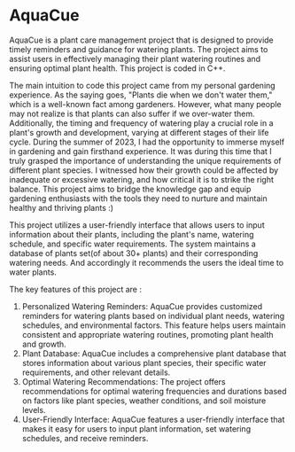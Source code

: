 # AquaCue

AquaCue is a plant care management project that is designed to provide timely reminders and guidance for watering plants. The project aims to assist users in effectively managing their plant watering routines and ensuring optimal plant health. This project is coded in C++.

The main intuition to code this project came from my personal gardening experience. As the saying goes, "Plants die when we don't water them," which is a well-known fact among gardeners. However, what many people may not realize is that plants can also suffer if we over-water them. Additionally, the timing and frequency of watering play a crucial role in a plant's growth and development, varying at different stages of their life cycle.
During the summer of 2023, I had the opportunity to immerse myself in gardening and gain firsthand experience. It was during this time that I truly grasped the importance of understanding the unique requirements of different plant species. I witnessed how their growth could be affected by inadequate or excessive watering, and how critical it is to strike the right balance. This project aims to bridge the knowledge gap and equip gardening enthusiasts with the tools they need to nurture and maintain healthy and thriving plants :)

This project utilizes a user-friendly interface that allows users to input information about their plants, including the plant's name, watering schedule, and specific water requirements. The system maintains a database of plants set(of about 30+ plants) and their corresponding watering needs. And accordingly it recommends the users the ideal time to water plants.

The key features of this project are :

1. Personalized Watering Reminders: AquaCue provides customized reminders for watering plants based on individual plant needs, watering schedules, and environmental factors. This feature helps users maintain consistent and 
   appropriate watering routines, promoting plant health and growth.
2. Plant Database: AquaCue includes a comprehensive plant database that stores information about various plant species, their specific water requirements, and other relevant details. 
3. Optimal Watering Recommendations: The project offers recommendations for optimal watering frequencies and durations based on factors like plant species, weather conditions, and soil moisture levels.
4. User-Friendly Interface: AquaCue features a user-friendly interface that makes it easy for users to input plant information, set watering schedules, and receive reminders. 
